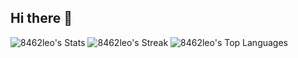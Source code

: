 ## Hi there 👋

![8462leo's Stats](https://github-readme-stats.vercel.app/api?username=8462leo&theme=blue-green&show_icons=true&hide_border=false&count_private=true)
![8462leo's Streak](https://github-readme-streak-stats.herokuapp.com/?user=8462leo&theme=blue-green&hide_border=false)
![8462leo's Top Languages](https://github-readme-stats.vercel.app/api/top-langs/?username=8462leo&theme=blue-green&show_icons=true&hide_border=false&layout=compact)
